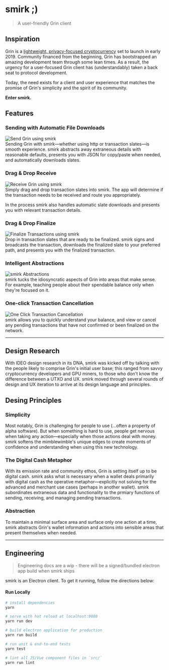# smirk ;)
> A user-friendly Grin client

## Inspiration
Grin is a [lightweight, privacy-focused cryptocurrency](http://grin-tech.org) set to launch in early 2019. Community financed from the beginning, Grin has bootstrapped an amazing development team through some lean times. As a result, the urgency for a user-focused Grin client has (understandably) taken a back seat to protocol development.

Today, the need exists for a client and user experience that matches the promise of Grin's simplicity and the spirit of its community. 

__Enter smirk.__

## Features

### Sending with Automatic File Downloads
![Send Grin using smirk](https://media.giphy.com/media/1wpMxeEcqgUKCnfQ9f/giphy.gif)<br />
Sending Grin with smirk—whether using http or transaction slates—is smooth experience. smirk abstracts away extraneous details with reasonable defaults, presents you with JSON for copy/paste when needed, and automatically downloads slates.

### Drag & Drop Receive
![Receive Grin using smirk](https://media.giphy.com/media/fWgfStX6XoLa0VkcQY/giphy.gif)<br />
Simply drag and drop transaction slates into smirk. The app will determine if the transaction needs to be received and route you appropriately. 

In the process smirk also handles automatic slate downloads and presents you with relevant transaction details.

### Drag & Drop Finalize
![Finalize Transactions using smirk](https://media.giphy.com/media/31Yk1dd6KraitdkJfv/giphy.gif)<br />
Drop in transaction slates that are ready to be finalized. smirk signs and broadcasts the transaction, downloads the finalized slate to your preferred path, and presents you with the finalized transaction.

### Intelligent Abstractions
![smirk Abstractions](https://media.giphy.com/media/47K4g01GHYl8es6nAZ/giphy.gif)<br />
smirk tucks the idiosyncratic aspects of Grin into areas that make sense. For example, teaching people about their spendable balance only when they're focused on it.

### One-click Transaction Cancellation
![One Click Transaction Cancellation](https://media.giphy.com/media/1ziD7JGMnq9Eh29GKU/giphy.gif)<br />
smirk allows you to quickly understand your balance, and view or cancel any pending transactions that have not confirmed or been finalized on the network.

-----

## Design Research
With IDEO design research in its DNA, smirk was kicked off by talking with the people likely to comprise Grin's initial user base; this ranged from savvy cryptocurrency developers and GPU miners, to those who don't know the difference between a UTXO and UX. smirk moved through several rounds of design and UX iteration to arrive at its design language and principles.

## Desing Principles

### Simplicity
Most notably, Grin is challenging for people to use (...often a property of alpha software). But when something is hard to use, people get nervous when taking any action—especially when those actions deal with money. smirk softens the mimblewimble's unique edges to create moments of confidence and understanding when using this new technology. 

### The Digital Cash Metaphor
With its emission rate and community ethos, Grin is setting itself up to be digital cash. smirk asks what is necessary when a wallet deals primarily with digital cash as the operative metaphor—explicitly not solving for the advanced and merchant use cases (perhaps in another wallet). smirk subordinates extraneous data and functionality to the prmiary functions of sending, receiving, and managing pending transactions.

### Abstraction
To maintain a minimal surface area and surface only one action at a time, smirk abstracts Grin's wallet information and actions into sensible areas that present themselves when needed.

-----

## Engineering 
> Engineering docs are a wip - there will be a signed/bundled electron app build when smirk ships

smirk is an Electron client. To get it running, follow the directions below: 

#### Run Locally

``` bash
# install dependencies
yarn

# serve with hot reload at localhost:9080
yarn run dev

# build electron application for production
yarn run build

# run unit & end-to-end tests
yarn test

# lint all JS/Vue component files in `src/`
yarn run lint

```
